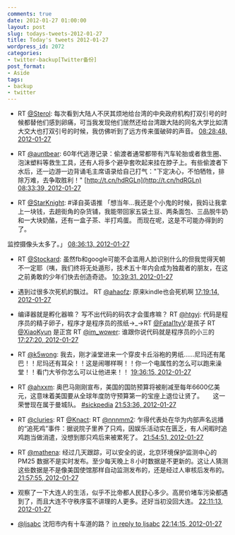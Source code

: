 ```yaml
---
comments: true
date: 2012-01-27 01:00:00
layout: post
slug: todays-tweets-2012-01-27
title: Today's tweets 2012-01-27
wordpress_id: 2072
categories:
- twitter-backup[Twitter备份]
post_format:
- Aside
tags:
- backup
- twitter
---
```





  * RT [@Sterol](http://twitter.com/Sterol): 每次看到大陆人不厌其烦地给台湾的中央政府机构打双引号的时候都替他们感到卵痛，可当我发现他们居然还给台湾跟大陆的同名大学比如清大交大也打双引号的时候，我仿佛听到了远方传来蛋破碎的声音。 [08:28:48, 2012-01-27](http://twitter.com/gfrog/statuses/162693503741206528)





  * RT [@auntbear](http://twitter.com/auntbear): 60年代逃港记录：偷渡者通常都带有汽车轮胎或者救生圈、泡沫塑料等救生工具，还有人将多个避孕套吹起来挂在脖子上。有些偷渡者下水后，还一边游一边背诵毛主席语录给自己打气："下定决心，不怕牺牲，排除万难，去争取胜利！" [http://t.cn/hdRGLn](http://t.cn/hdRGLn) [08:33:39, 2012-01-27](http://twitter.com/gfrog/statuses/162694724401106944)





  * RT [@StarKnight](http://twitter.com/StarKnight): #译自英语推
「想当年…我还是个小鬼的时候，我妈让我拿上一块钱，去趟街角的杂货铺，我能带回家五袋土豆、两条面包、三品脱牛奶和一大块奶酪，还有一盒子茶、半打鸡蛋。
而现在呢，这是不可能办得到的了。


监控摄像头太多了。」 [08:36:13, 2012-01-27](http://twitter.com/gfrog/statuses/162695368172240896)





  * RT [@Stockard](http://twitter.com/Stockard): 虽然fb和google可能不会滥用人脸识别什么的但我觉得天朝不一定耶（咦，我们终将无处遁形，技术五十年内会成为独裁者的朋友，在这之前勇敢的少年们快去创造奇迹。 [10:39:31, 2012-01-27](http://twitter.com/gfrog/statuses/162726397503213568)





  * 遇到过很多次死机的飘过。 RT [@ahaofz](http://twitter.com/ahaofz): 原来kindle也会死机啊 [17:19:14, 2012-01-27](http://twitter.com/gfrog/statuses/162826992071360512)





  * 编译器就是孵化器嘛？ 写不出代码的码农才会蛋疼嘛？ RT [@htgyj](http://twitter.com/htgyj): 代码是程序员的精子卵子，程序才是程序员的孩纸→_→RT [@Fatal1tyV](http://twitter.com/Fatal1tyV):是孩子 RT [@XiaoKyun](http://twitter.com/XiaoKyun) 是正宫 RT [@im_wower](http://twitter.com/im_wower): 谁跟你说代码就是程序员的小三的 [17:27:20, 2012-01-27](http://twitter.com/gfrog/statuses/162829029458706432)





  * RT [@k5wong](http://twitter.com/k5wong): 我去，刚才澡堂进来一个穿皮卡丘浴袍的男纸……尼玛还有尾巴！！尼玛还有耳朵！！这是闹哪样啊！！你一个电属性的怎么可以跑来澡堂！！看门大爷你怎么可以让他进来！！ [19:36:15, 2012-01-27](http://twitter.com/gfrog/statuses/162861470688874497)





  * RT [@ahxxm](http://twitter.com/ahxxm): 奥巴马刚刚宣布，美国的国防预算将被削减至每年6600亿美元，这意味着美国要从全球年度防守预算第一的宝座上退位让贤了。 　 这一荣誉现在属于曼城队。 [#sickpedia](http://search.twitter.com/search?q=%23sickpedia) [21:53:36, 2012-01-27](http://twitter.com/gfrog/statuses/162896038821232640)





  * RT [@cluries](http://twitter.com/cluries): RT [@Knact](http://twitter.com/Knact): RT [@nnnmm2](http://twitter.com/nnnmm2): 乍得代表处在华为内部声名远播的“追死鸡”事件：据说院子里养了只鸡，因娱乐活动实在匮乏，有人闲暇时追鸡跑当做消遣，没想到那只鸡后来被累死了。 [21:54:51, 2012-01-27](http://twitter.com/gfrog/statuses/162896351372394496)





  * RT [@mathena](http://twitter.com/mathena): 经过几天跟踪，可以安全的说，北京环境保护监测中心的 PM25 数据不是实时发布。至少每天晚上８小时数据是不更新的。这让人猜测这些数据是不是像美国使馆那样自动监测发布的，还是经过人审核后发布的。 [21:57:55, 2012-01-27](http://twitter.com/gfrog/statuses/162897125447970817)





  * 观察了一下大连人的生活，似乎不比帝都人民舒心多少。高房价堵车污染都遇到了，而且大连不守秩序蛮不讲理的人更多。还好当初没回大连。 [22:11:13, 2012-01-27](http://twitter.com/gfrog/statuses/162900470409605120)





  * [@ljsabc](http://twitter.com/ljsabc) 沈阳市内有十车道的路？ [in reply to ljsabc](http://twitter.com/ljsabc/statuses/162900623602360320) [22:14:15, 2012-01-27](http://twitter.com/gfrog/statuses/162901235899449345)




